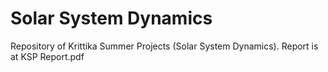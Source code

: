 # Solar System Dynamics
Repository of Krittika Summer Projects (Solar System Dynamics). Report is at KSP Report.pdf
 
 
